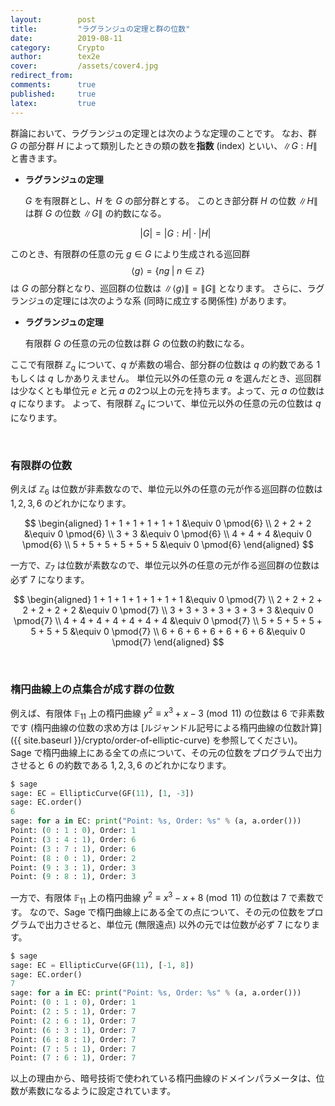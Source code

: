 ```yaml
---
layout:        post
title:         "ラグランジュの定理と群の位数"
date:          2019-08-11
category:      Crypto
author:        tex2e
cover:         /assets/cover4.jpg
redirect_from:
comments:      true
published:     true
latex:         true
---
```


群論において、ラグランジュの定理とは次のような定理のことです。
なお、群 $G$ の部分群 $H$ によって類別したときの類の数を**指数** (index) といい、$\|G:H\|$ と書きます。

- **ラグランジュの定理**

    $G$ を有限群とし、$H$ を $G$ の部分群とする。
    このとき部分群 $H$ の位数 $\|H\|$ は群 $G$ の位数 $\|G\|$ の約数になる。

    $$
    |G| = |G:H| \cdot{} |H|
    $$


このとき、有限群の任意の元 $g \in G$ により生成される巡回群 $$\langle g\rangle = \{ng \;|\; n \in \mathbb{Z}\}$$ は $G$ の部分群となり、巡回群の位数は $\|\langle g\rangle\| = \|G\|$ となります。
さらに、ラグランジュの定理には次のような系 (同時に成立する関係性) があります。

- **ラグランジュの定理**

    有限群 $G$ の任意の元の位数は群 $G$ の位数の約数になる。


ここで有限群 $\mathbb{Z}_q$ について、$q$ が素数の場合、部分群の位数は $q$ の約数である $1$ もしくは $q$ しかありえません。
単位元以外の任意の元 $a$ を選んだとき、巡回群は少なくとも単位元 $e$ と元 $a$ の2つ以上の元を持ちます。よって、元 $a$ の位数は $q$ になります。
よって、有限群 $\mathbb{Z}_q$ について、単位元以外の任意の元の位数は $q$ になります。

<br>

### 有限群の位数

例えば $\mathbb{Z}_6$ は位数が非素数なので、単位元以外の任意の元が作る巡回群の位数は $1,2,3,6$ のどれかになります。

$$
\begin{aligned}
1 + 1 + 1 + 1 + 1 + 1 &\equiv 0 \pmod{6} \\
2 + 2 + 2 &\equiv 0 \pmod{6} \\
3 + 3 &\equiv 0 \pmod{6} \\
4 + 4 + 4 &\equiv 0 \pmod{6} \\
5 + 5 + 5 + 5 + 5 + 5 &\equiv 0 \pmod{6}
\end{aligned}
$$

一方で、$\mathbb{Z}_7$ は位数が素数なので、単位元以外の任意の元が作る巡回群の位数は必ず $7$ になります。

$$
\begin{aligned}
1 + 1 + 1 + 1 + 1 + 1 + 1 &\equiv 0 \pmod{7} \\
2 + 2 + 2 + 2 + 2 + 2 + 2 &\equiv 0 \pmod{7} \\
3 + 3 + 3 + 3 + 3 + 3 + 3 &\equiv 0 \pmod{7} \\
4 + 4 + 4 + 4 + 4 + 4 + 4 &\equiv 0 \pmod{7} \\
5 + 5 + 5 + 5 + 5 + 5 + 5 &\equiv 0 \pmod{7} \\
6 + 6 + 6 + 6 + 6 + 6 + 6 &\equiv 0 \pmod{7}
\end{aligned}
$$

<br>

### 楕円曲線上の点集合が成す群の位数

例えば、有限体 $\mathbb{F}_{11}$ 上の楕円曲線 $y^2 \equiv x^3 + x - 3 \pmod{11}$ の位数は $6$ で非素数です
(楕円曲線の位数の求め方は [ルジャンドル記号による楕円曲線の位数計算]({{ site.baseurl }}/crypto/order-of-elliptic-curve) を参照してください)。
Sage で楕円曲線上にある全ての点について、その元の位数をプログラムで出力させると $6$ の約数である $1,2,3,6$ のどれかになります。

```python
$ sage
sage: EC = EllipticCurve(GF(11), [1, -3])
sage: EC.order()
6
sage: for a in EC: print("Point: %s, Order: %s" % (a, a.order()))
Point: (0 : 1 : 0), Order: 1
Point: (3 : 4 : 1), Order: 6
Point: (3 : 7 : 1), Order: 6
Point: (8 : 0 : 1), Order: 2
Point: (9 : 3 : 1), Order: 3
Point: (9 : 8 : 1), Order: 3
```

一方で、有限体 $\mathbb{F}_{11}$ 上の楕円曲線 $y^2 \equiv x^3 - x + 8 \pmod{11}$ の位数は $7$ で素数です。
なので、Sage で楕円曲線上にある全ての点について、その元の位数をプログラムで出力させると、単位元 (無限遠点) 以外の元では位数が必ず $7$ になります。

```python
$ sage
sage: EC = EllipticCurve(GF(11), [-1, 8])
sage: EC.order()
7
sage: for a in EC: print("Point: %s, Order: %s" % (a, a.order()))
Point: (0 : 1 : 0), Order: 1
Point: (2 : 5 : 1), Order: 7
Point: (2 : 6 : 1), Order: 7
Point: (6 : 3 : 1), Order: 7
Point: (6 : 8 : 1), Order: 7
Point: (7 : 5 : 1), Order: 7
Point: (7 : 6 : 1), Order: 7
```

以上の理由から、暗号技術で使われている楕円曲線のドメインパラメータは、位数が素数になるように設定されています。

